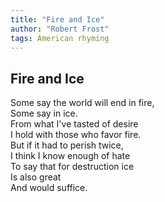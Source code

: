 ```yaml
---
title: "Fire and Ice"
author: "Robert Frost"
tags: American rhyming
---
```


Fire and Ice
------------

Some say the world will end in fire,  
Some say in ice.  
From what I've tasted of desire  
I hold with those who favor fire.  
But if it had to perish twice,  
I think I know enough of hate  
To say that for destruction ice  
Is also great  
And would suffice.
